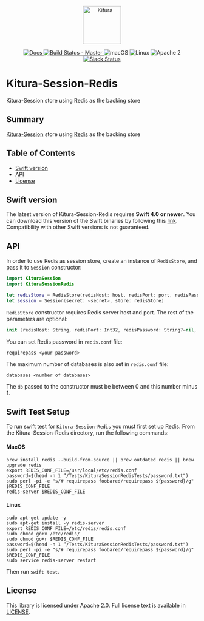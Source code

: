 <p align="center">
    <a href="http://kitura.io/">
        <img src="https://raw.githubusercontent.com/IBM-Swift/Kitura/master/Sources/Kitura/resources/kitura-bird.svg?sanitize=true" height="100" alt="Kitura">
    </a>
</p>


<p align="center">
    <a href="http://www.kitura.io/">
    <img src="https://img.shields.io/badge/docs-kitura.io-1FBCE4.svg" alt="Docs">
    </a>
    <a href="https://travis-ci.org/IBM-Swift/Kitura-Session-Redis">
    <img src="https://travis-ci.org/IBM-Swift/Kitura-Session-Redis.svg?branch=master" alt="Build Status - Master">
    </a>
    <img src="https://img.shields.io/badge/os-macOS-green.svg?style=flat" alt="macOS">
    <img src="https://img.shields.io/badge/os-linux-green.svg?style=flat" alt="Linux">
    <img src="https://img.shields.io/badge/license-Apache2-blue.svg?style=flat" alt="Apache 2">
    <a href="http://swift-at-ibm-slack.mybluemix.net/">
    <img src="http://swift-at-ibm-slack.mybluemix.net/badge.svg" alt="Slack Status">
    </a>
</p>

# Kitura-Session-Redis
Kitura-Session store using Redis as the backing store

## Summary
 [Kitura-Session](https://github.com/IBM-Swift/Kitura-Session) store using [Redis](http://redis.io/) as the backing store

## Table of Contents
* [Swift version](#swift-version)
* [API](#api)
* [License](#license)

## Swift version
The latest version of Kitura-Session-Redis requires **Swift 4.0 or newer**. You can download this version of the Swift binaries by following this [link](https://swift.org/download/). Compatibility with other Swift versions is not guaranteed.


## API
In order to use Redis as session store, create an instance of `RedisStore`, and pass it to `Session` constructor:

```swift
import KituraSession
import KituraSessionRedis

let redisStore = RedisStore(redisHost: host, redisPort: port, redisPassword: password)
let session = Session(secret: <secret>, store: redisStore)
```

`RedisStore` constructor requires Redis server host and port. The rest of the parameters are optional:

```swift
init (redisHost: String, redisPort: Int32, redisPassword: String?=nil, ttl: Int = 3600, db: Int = 0, keyPrefix: String = "s:")
```

You can set Redis password in `redis.conf` file:
```
requirepass <your password>
```
The maximum number of databases is also set in `redis.conf` file:
```
databases <number of databases>
```
The `db` passed to the constructor must be between 0 and this number minus 1.

## Swift Test Setup

To run swift test for `Kitura-Session-Redis` you must first set up Redis.
From the Kitura-Session-Redis directory, run the following commands:

#### MacOS
```
brew install redis --build-from-source || brew outdated redis || brew upgrade redis
export REDIS_CONF_FILE=/usr/local/etc/redis.conf
password=$(head -n 1 “/Tests/KituraSessionRedisTests/password.txt")
sudo perl -pi -e "s/# requirepass foobared/requirepass ${password}/g" $REDIS_CONF_FILE
redis-server $REDIS_CONF_FILE
```

#### Linux
```
sudo apt-get update -y
sudo apt-get install -y redis-server
export REDIS_CONF_FILE=/etc/redis/redis.conf
sudo chmod go+x /etc/redis/
sudo chmod go+r $REDIS_CONF_FILE
password=$(head -n 1 “/Tests/KituraSessionRedisTests/password.txt")
sudo perl -pi -e "s/# requirepass foobared/requirepass ${password}/g" $REDIS_CONF_FILE
sudo service redis-server restart
```

Then run  `swift test`.

## License
This library is licensed under Apache 2.0. Full license text is available in [LICENSE](LICENSE.txt).
